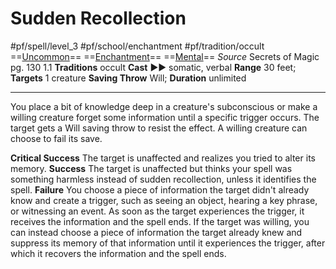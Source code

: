 # Sudden Recollection
#pf/spell/level_3  #pf/school/enchantment #pf/tradition/occult
==[Uncommon](../../../Traits/Uncommon.md)== ==[Enchantment](../../../Traits/Enchantment.md)== ==[Mental](../../../Traits/Mental.md)==
*Source* Secrets of Magic pg. 130 1.1
**Traditions** occult
**Cast** ►► somatic, verbal
**Range** 30 feet; **Targets** 1 creature
**Saving Throw** Will; **Duration** unlimited

---
You place a bit of knowledge deep in a creature's subconscious or make a willing creature forget some information until a specific trigger occurs. The target gets a Will saving throw to resist the effect. A willing creature can choose to fail its save.

**Critical Success** The target is unaffected and realizes you tried to alter its memory.
**Success** The target is unaffected but thinks your spell was something harmless instead of sudden recollection, unless it identifies the spell.
**Failure** You choose a piece of information the target didn't already know and create a trigger, such as seeing an object, hearing a key phrase, or witnessing an event. As soon as the target experiences the trigger, it receives the information and the spell ends. If the target was willing, you can instead choose a piece of information the target already knew and suppress its memory of that information until it experiences the trigger, after which it recovers the information and the spell ends.